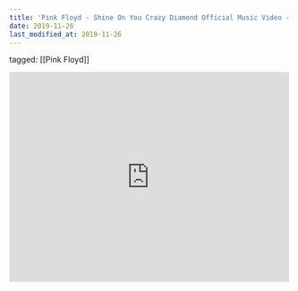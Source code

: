 ```yaml
---
title: 'Pink Floyd - Shine On You Crazy Diamond Official Music Video - YouTube'
date: 2019-11-26
last_modified_at: 2019-11-26
---
```

tagged: [[Pink Floyd]]
<iframe allow="accelerometer; autoplay; clipboard-write; encrypted-media; gyroscope; picture-in-picture" allowfullscreen="" frameborder="0" height="375" id="youtube_iframe" src="https://www.youtube.com/embed/cWGE9Gi0bB0?feature=oembed&amp;enablejsapi=1&amp;origin=https://safe.txmblr.com&amp;wmode=opaque" width="500"></iframe>